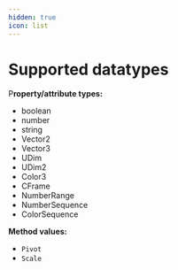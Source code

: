 ```yaml
---
hidden: true
icon: list
---
```


# Supported datatypes

P**roperty/attribute types:**

* boolean
* number
* string
* Vector2
* Vector3
* UDim
* UDim2
* Color3
* CFrame
* NumberRange
* NumberSequence
* ColorSequence



**Method values:**

* `Pivot`
* `Scale`
